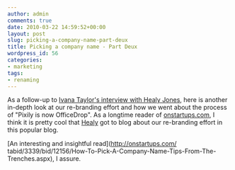 ```yaml
---
author: admin
comments: true
date: 2010-03-22 14:59:52+00:00
layout: post
slug: picking-a-company-name-part-deux
title: Picking a company name - Part Deux
wordpress_id: 56
categories:
- marketing
tags:
- renaming
---
```


As a follow-up to [Ivana Taylor's interview with Healy Jones](http://www.startupproductmanager.com/2010/03/changing-your-companys-name-the-lean-way-a-real-life-case-study/), here is another in-depth look at our re-branding effort and how we went about the process of "Pixily is now OfficeDrop". As a longtime reader of [onstartups.com](http://onstartups.com), I think it is pretty cool that [Healy](http://startable.com) got to blog about our re-branding effort in this popular blog.

[An interesting and insightful read](http://onstartups.com/ tabid/3339/bid/12156/How-To-Pick-A-Company-Name-Tips-From-The-Trenches.aspx), I assure.
